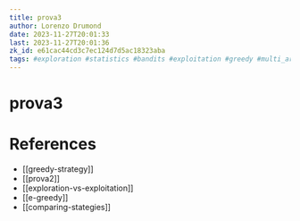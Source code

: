 ```yaml
---
title: prova3
author: Lorenzo Drumond
date: 2023-11-27T20:01:33
last: 2023-11-27T20:01:36
zk_id: e61cac44cd3c7ec124d7d5ac18323aba
tags: #exploration #statistics #bandits #exploitation #greedy #multi_armed #regret #tradeoff #math #strategy #decaying #medium #initialization
---
```



# prova3

# References
- [[greedy-strategy]]
- [[prova2]]
- [[exploration-vs-exploitation]]
- [[e-greedy]]
- [[comparing-stategies]]
